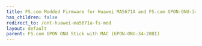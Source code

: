 ```yaml
---
title: FS.com Modded Firmware for Huawei MA5671A and FS.com GPON-ONU-34-20BI
has_children: false
redirect_to: /ont-huawei-ma5671a-fs-mod
layout: default
parent: FS.com GPON ONU Stick with MAC (GPON-ONU-34-20BI)
---
```

